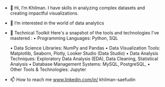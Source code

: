 - 👋 Hi, I’m Khilman. I have skills in analyzing complex datasets and creating impactful visualizations. 
- 👀 I’m interested in the world of data analytics
- 🌱 Technical Toolkit
Here's a snapshot of the tools and technologies I've mastered :
  •	Programming Languages: Python, SQL

  •	Data Science Libraries: NumPy and Pandas
•	Data Visualization Tools: Matplotlib, Seaborn, Plotly, Looker Studio (Data Studio)
•	Data Analysis Techniques: Exploratory Data Analysis (EDA), Data Cleaning, Statistical Analysis
•	Database Management Systems: MySQL, PostgreSQL,
•	Other Tools & Technologies: Jupyter

- 📫 How to reach me www.linkedin.com/in/
khilman-saefudin



<!---
Khilmans30/Khilmans30 is a ✨ special ✨ repository because its `README.md` (this file) appears on your GitHub profile.
You can click the Preview link to take a look at your changes.
--->
